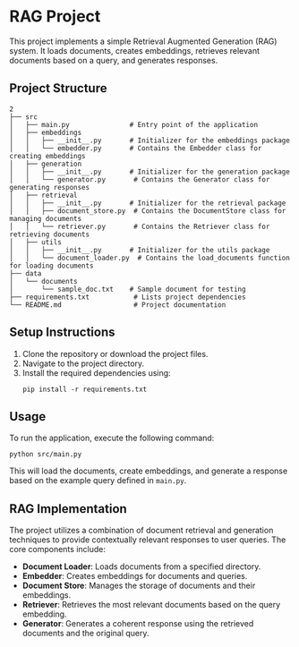 # RAG Project

This project implements a simple Retrieval Augmented Generation (RAG) system. It loads documents, creates embeddings, retrieves relevant documents based on a query, and generates responses.

## Project Structure

```
2
├── src
│   ├── main.py               # Entry point of the application
│   ├── embeddings
│   │   ├── __init__.py       # Initializer for the embeddings package
│   │   └── embedder.py       # Contains the Embedder class for creating embeddings
│   ├── generation
│   │   ├── __init__.py       # Initializer for the generation package
│   │   └── generator.py       # Contains the Generator class for generating responses
│   ├── retrieval
│   │   ├── __init__.py       # Initializer for the retrieval package
│   │   ├── document_store.py  # Contains the DocumentStore class for managing documents
│   │   └── retriever.py       # Contains the Retriever class for retrieving documents
│   ├── utils
│   │   ├── __init__.py       # Initializer for the utils package
│   │   └── document_loader.py  # Contains the load_documents function for loading documents
├── data
│   └── documents
│       └── sample_doc.txt    # Sample document for testing
├── requirements.txt           # Lists project dependencies
└── README.md                  # Project documentation
```

## Setup Instructions

1. Clone the repository or download the project files.
2. Navigate to the project directory.
3. Install the required dependencies using:
   ```
   pip install -r requirements.txt
   ```

## Usage

To run the application, execute the following command:
```
python src/main.py
```

This will load the documents, create embeddings, and generate a response based on the example query defined in `main.py`. 

## RAG Implementation

The project utilizes a combination of document retrieval and generation techniques to provide contextually relevant responses to user queries. The core components include:

- **Document Loader**: Loads documents from a specified directory.
- **Embedder**: Creates embeddings for documents and queries.
- **Document Store**: Manages the storage of documents and their embeddings.
- **Retriever**: Retrieves the most relevant documents based on the query embedding.
- **Generator**: Generates a coherent response using the retrieved documents and the original query.